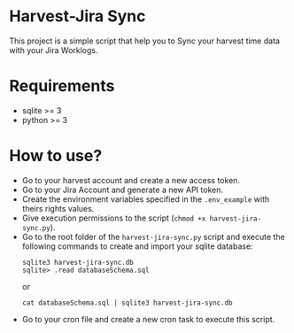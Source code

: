 # Harvest-Jira Sync

This project is a simple script that help you to Sync your harvest time data with your Jira Worklogs.

# Requirements
- sqlite >= 3
- python >= 3

# How to use?
- Go to your harvest account and create a new access token.
- Go to your Jira Account and generate a new API token.
- Create the environment variables specified in the `.env_example` with theirs rights values.
- Give execution permissions to the script (`chmod +x harvest-jira-sync.py`).
- Go to the root folder of the `harvest-jira-sync.py` script and execute the following commands to create and import your sqlite database:
   ```
   sqlite3 harvest-jira-sync.db
   sqlite> .read databaseSchema.sql
   ```
   or
   ```
  cat databaseSchema.sql | sqlite3 harvest-jira-sync.db
  ```
- Go to your cron file and create a new cron task to execute this script.

